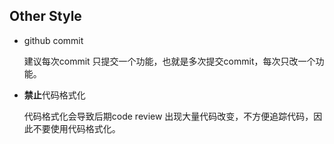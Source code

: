 ## Other Style

- github commit
  
  建议每次commit 只提交一个功能，也就是多次提交commit，每次只改一个功能。

- **禁止**代码格式化

  代码格式化会导致后期code review 出现大量代码改变，不方便追踪代码，因此不要使用代码格式化。

